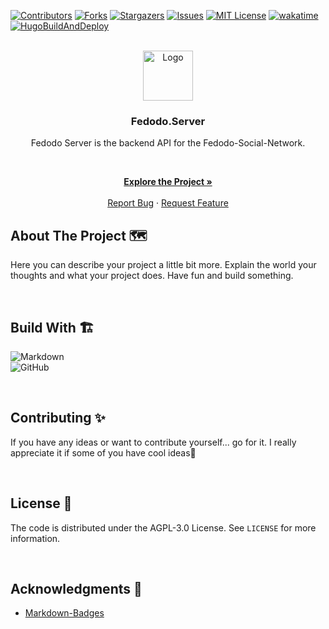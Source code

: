 [![Contributors][contributors-shield]][contributors-url]
[![Forks][forks-shield]][forks-url]
[![Stargazers][stars-shield]][stars-url]
[![Issues][issues-shield]][issues-url]
[![MIT License][license-shield]][license-url]
[![wakatime](https://wakatime.com/badge/github/Fedodo/Fedodo.Server.svg?style=for-the-badge&logo=appveyor)](https://wakatime.com/badge/github/Fedodo/Fedodo.Server.svg?style=for-the-badge&logo=appveyor)
[![HugoBuildAndDeploy](https://img.shields.io/github/actions/workflow/status/Fedodo/Fedodo.Server/Build.yaml?style=for-the-badge)](https://github.com/Fedodo/Fedodo.Server/actions/workflows/Build.yaml)

<!-- PROJECT LOGO -->
<br/>
<div align="center">
  <a href="https://github.com/Fedodo/Fedodo.Server">
    <img src="https://fachinformatikerpruefungsvorbereitung.de/Assets/Images/Pingüino-Square.png" alt="Logo" width="80" height="80">
  </a>

<!-- TODO Change the project name -->

### Fedodo.Server

Fedodo Server is the backend API for the Fedodo-Social-Network.

<p align="center">

<br />

<!-- TODO Change the Link for Project, Bug and Feature -->
<a href="https://Fedodo.com"><strong>Explore the Project »</strong></a>
<br />
<br />
<a href="https://github.com/Fedodo/Fedodo.Server/issues">Report Bug</a>
·
<a href="https://github.com/Fedodo/Fedodo.Server/issues">Request Feature</a>
  </p>
</div>

<!-- ABOUT THE PROJECT -->

## About The Project 🗺️

<!-- TODO Tell the world about your project -->
Here you can describe your project a little bit more. Explain the world your thoughts and what your project does. Have
fun and build something.

<br>

## Build With 🏗️

<!-- TODO Go to https://github.com/Ileriayo/markdown-badges and search for a fitting batch🙃 -->

![Markdown](https://img.shields.io/badge/markdown-%23000000.svg?style=for-the-badge&logo=markdown&logoColor=white)  
![GitHub](https://img.shields.io/badge/github-%23121011.svg?style=for-the-badge&logo=github&logoColor=white)

<br>

<!-- CONTRIBUTING -->

## Contributing ✨

<!-- TODO Customize the contributing text -->
If you have any ideas or want to contribute yourself... go for it. I really appreciate it if some of you have cool
ideas🚀

<br>

<!-- LICENSE -->

## License 📝

The code is distributed under the AGPL-3.0 License. See `LICENSE` for more information.

<br>

<!-- ACKNOWLEDGMENTS -->

## Acknowledgments 🙏

- [Markdown-Badges](https://github.com/Ileriayo/markdown-badges)

<!-- MARKDOWN LINKS & IMAGES -->

[contributors-shield]: https://img.shields.io/github/contributors/Fedodo/Fedodo.Server.svg?style=for-the-badge

[contributors-url]: https://github.com/Fedodo/Fedodo.Server/graphs/contributors

[forks-shield]: https://img.shields.io/github/forks/Fedodo/Fedodo.Server.svg?style=for-the-badge

[forks-url]: https://github.com/Fedodo/Fedodo.Server/network/members

[stars-shield]: https://img.shields.io/github/stars/Fedodo/Fedodo.Server.svg?style=for-the-badge

[stars-url]: https://github.com/Fedodo/Fedodo.Server/stargazers

[issues-shield]: https://img.shields.io/github/issues/Fedodo/Fedodo.Server.svg?style=for-the-badge

[issues-url]: https://github.com/Fedodo/Fedodo.Server/issues

[license-shield]: https://img.shields.io/github/license/Fedodo/Fedodo.Server.svg?style=for-the-badge

[license-url]: https://github.com/Fedodo/Fedodo.Server/blob/master/LICENSE

